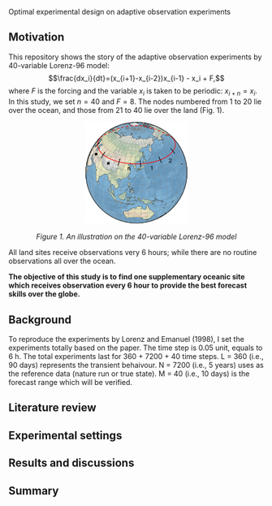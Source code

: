 Optimal experimental design on adaptive observation experiments

## Motivation

This repository shows the story of the adaptive observation experiments by 40-variable Lorenz-96 model: 
$$\frac{dx_i}{dt}=(x_{i+1}-x_{i-2})x_{i-1} - x_i + F,$$ 
where $F$ is the forcing and the variable $x_i$ is taken to be periodic: $x_{i+n} = x_{i}$.
In this study, we set $n=40$ and $F=8$.  The
nodes numbered from 1 to 20 lie over the ocean, and those from 21 to 40 lie over
the land (Fig. 1).

<p align="center" width="100%">
<img src="./Figure/Lorenz96_40D.png" width="40%">
</p>
<p align="center" width="100%">
<em>Figure 1. An illustration on the 40-variable Lorenz-96 model </em>
</p>

All land sites receive observations very 6 hours; while there are no routine observations all over the ocean. 

**The objective of this study is to find one supplementary oceanic site which receives observation every 6 hour to provide the best forecast skills over the globe.** 

## Background

To reproduce the experiments by Lorenz and Emanuel (1998), I set the experiments totally based on the paper. 
The time step is 0.05 unit, equals to 6 h.
The total experiments last for 360 + 7200 + 40 time steps. 
L = 360 (i.e., 90 days) represents the transient behaivour. 
N = 7200 (i.e., 5 years) uses as the reference data (nature run or true state). 
M = 40 (i.e., 10 days) is the forecast range which will be verified. 


## Literature review

## Experimental settings

## Results and discussions

## Summary
